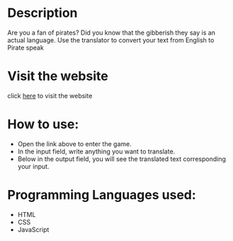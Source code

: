 # Description
Are you a fan of pirates? Did you know that the gibberish they say is an actual
language. Use the translator to convert your text from English to Pirate speak

# Visit the website
click [here](https://pirate-talk-game.netlify.app/) to visit the website

# How to use:
- Open the link above to enter the game.
- In the input field, write anything you want to translate.
- Below in the output field, you will see the translated text corresponding your input.

# Programming Languages used:
- HTML
- CSS
- JavaScript
